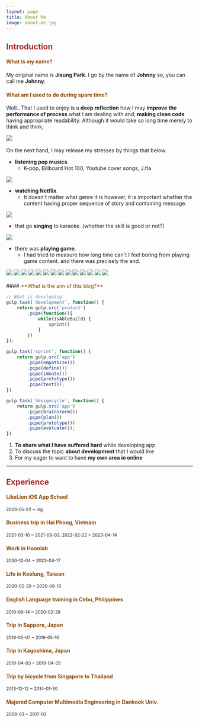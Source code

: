 ```yaml
---
layout: page
title: About Me
image: about-me.jpg
---
```


## <span style="color: brown">**Introduction**</span>

#### <span style="color: #8D4801">**What is my name?**</span>

My original name is **Jisung Park**. I go by the name of **Johnny** so, you can call me **Johnny**.

#### <span style="color: #8D4801">**What am I used to do during spare time?**</span>

Well.. That I used to enjoy is a **deep reflection** how I may **improve the performance of process** what I am dealing with and, **making clean code** having appropriate readability. Although it would take so long time merely to think and think,

<div class="image-slider-passive">
  <img src="images/pages/about-me/hobbies/hobby1.jpg">
</div>
<br>
On the next hand, I may release my stresses by things that below.

- **listening pop musics**.
  - K-pop, Billboard Hot 100, Youtube cover songs, J.fla
<div class="image-slider-passive">
  <img src="images/pages/about-me/hobbies/hobby2.jpg">
</div>

- **watching Netflix**.
  - It doesn't matter what genre it is however, it is important whether the content having proper sequence of story and containing message.
<div class="image-slider-passive">
  <img src="images/pages/about-me/hobbies/hobby3.jpg">
</div>

- that go **singing** to karaoke. (whether the skill is good or not?)
<div class="image-slider-passive">
  <img src="images/pages/about-me/hobbies/hobby4.jpg">
</div>

- there was **playing game**.
  - I had tried to measure how long time can't I feel boring from playing game content. and there was precisely the end.

<div class="image-slider-auto">
  <img src="images/pages/about-me/games/game1.jpg">
  <img src="images/pages/about-me/games/game2.jpg">
  <img src="images/pages/about-me/games/game3.jpg">
  <img src="images/pages/about-me/games/game4.jpg">
  <img src="images/pages/about-me/games/game5.jpg">
  <img src="images/pages/about-me/games/game6.jpg">
  <img src="images/pages/about-me/games/game7.jpg">
  <img src="images/pages/about-me/games/game8.jpg">
  <img src="images/pages/about-me/games/game9.jpg">
  <img src="images/pages/about-me/games/game10.jpg">
  <img src="images/pages/about-me/games/game11.jpg">
  <img src="images/pages/about-me/games/game12.jpg">
  <img src="images/pages/about-me/games/game13_1.jpg">
  <img src="images/pages/about-me/games/game13_2.jpg">
</div>
<br>
#### <span style="color: #8D4801">**What is the aim of this blog?**</span>

```javascript
// What is developing
gulp.task('development', function() {
    return gulp.src('product')
        .pipe(function(){
            while(isAbleBuild) {
                sprint()
            }
        })
});

gulp.task('sprint', function() {
    return gulp.src('app')
        .pipe(empathize())
        .pipe(define())
        .pipe(ideate())
        .pipe(prototype())
        .pipe(test());
})

gulp.task('designcycle', function() {
    return gulp.src('app')
        .pipe(brainstorm())
        .pipe(plan())
        .pipe(prototype())
        .pipe(evaluate());
})
```
1. **To share what I have suffered hard** while developing app
2. To discuss the topic **about development** that I would like 
3. For my eager to want to have **my own area in online**

---

## <span style="color: brown">**Experience**</span>

#### <span style="color: #8D4801">**LikeLion iOS App School**</span>
<small>2023-05-22 ~ ing</small>  

#### <span style="color: #8D4801">**Business trip in Hai Phong, Vietnam**</span>
<small>2021-03-10 ~ 2021-09-03, </small><small>2023-02-22 ~ 2023-04-14</small>  

#### <span style="color: #8D4801">**Work in Hoonlab**</span>
<small>2020-12-04 ~ 2023-04-17</small>  

#### <span style="color: #8D4801">**Life in Keelung, Taiwan**</span>
<small>2020-02-29 ~ 2020-06-13</small>  

#### <span style="color: #8D4801">**English Language training in Cebu, Philippines**</span>
<small>2019-09-14 ~ 2020-02-29</small>  

#### <span style="color: #8D4801">**Trip in Sapporo, Japan**</span>
<small>2019-05-07 ~ 2019-05-10</small>  

#### <span style="color: #8D4801">**Trip in Kagoshima, Japan**</span>
<small>2019-04-03 ~ 2019-04-05</small>  

#### <span style="color: #8D4801">**Trip by bicycle from Singapore to Thailand**</span>
<small>2013-12-12 ~ 2014-01-30</small>  

#### <span style="color: #8D4801">**Majored Computer Multimedia Engineering in Dankook Univ.**</span>
<small>2008-03 ~ 2017-02</small>